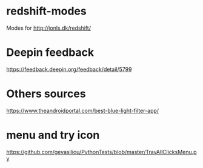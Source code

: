 # redshift-modes
Modes for http://jonls.dk/redshift/

# Deepin feedback
https://feedback.deepin.org/feedback/detail/5799

# Others sources
https://www.theandroidportal.com/best-blue-light-filter-app/

# menu and try icon
https://github.com/gevasiliou/PythonTests/blob/master/TrayAllClicksMenu.py
